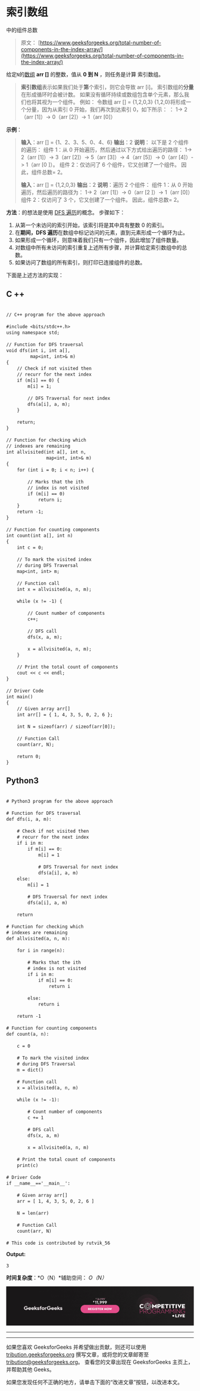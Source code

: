 # 索引数组

中的组件总数

> 原文： [https://www.geeksforgeeks.org/total-number-of-components-in-the-index-array/](https://www.geeksforgeeks.org/total-number-of-components-in-the-index-array/)

给定`N`的[数组](https://www.geeksforgeeks.org/introduction-to-arrays/) **arr []** 的整数，值从 **0 到 N** ，则任务是计算 索引数组。

> **索引数组**表示如果我们处于**第**个索引，则它会导致 arr [i]。
> 索引数组的**分量**在形成循环时会被计数。 如果没有循环持续或数组包含单个元素，那么我们也将其视为一个组件。
> 例如：
> 令数组 arr [] = {1,2,0,3}
> {1,2,0}将形成一个分量，因为从索引 0 开始，我们再次到达索引 0，如下所示： ：
> 1-> 2（arr [1]）-> 0（arr [2]）-> 1（arr [0]）

**示例**：

> **输入**：arr [] = {1、2、3、5、0、4、6}
> **输出**：2
> **说明**：
> 以下是 2 个组件的遍历：
> 组件 1：从 0 开始遍历，然后通过以下方式给出遍历的路径：
> 1-> 2（arr [1]）-> 3（arr [2]）-> 5（arr [3]）-> 4（arr [5]）-> 0（arr [4]）-> 1（arr [0 ]）。
> 组件 2：仅访问了 6 个组件，它又创建了一个组件。
> 因此，组件总数= 2。
> 
> **输入**：arr [] = {1,2,0,3}
> **输出**：2
> **说明**：遍历 2 个组件：
> 组件 1：从 0 开始遍历，然后遍历的路径为：
> 1-> 2（arr [1]）-> 0（arr [2 ]）-> 1（arr [0]）
> 组件 2：仅访问了 3 个，它又创建了一个组件。
> 因此，组件总数= 2。

**方法**：的想法是使用 [DFS 遍历](https://www.geeksforgeeks.org/depth-first-search-or-dfs-for-a-graph/)的概念。 步骤如下：

1.  从第一个未访问的索引开始，该索引将是其中具有整数 0 的索引。
2.  在**期间，DFS 遍历**在数组中标记访问的元素，直到元素形成一个循环为止。
3.  如果形成一个循环，则意味着我们只有一个组件，因此增加了组件数量。
4.  对数组中所有未访问的索引重复上述所有步骤，并计算给定索引数组中的总数。
5.  如果访问了数组的所有索引，则打印已连接组件的总数。

下面是上述方法的实现：

## C ++

```

// C++ program for the above approach

#include <bits/stdc++.h>
using namespace std;

// Function for DFS traversal
void dfs(int i, int a[],
         map<int, int>& m)
{
    // Check if not visited then
    // recurr for the next index
    if (m[i] == 0) {
        m[i] = 1;

        // DFS Traversal for next index
        dfs(a[i], a, m);
    }

    return;
}

// Function for checking which
// indexes are remaining
int allvisited(int a[], int n,
               map<int, int>& m)
{
    for (int i = 0; i < n; i++) {

        // Marks that the ith
        // index is not visited
        if (m[i] == 0)
            return i;
    }
    return -1;
}

// Function for counting components
int count(int a[], int n)
{
    int c = 0;

    // To mark the visited index
    // during DFS Traversal
    map<int, int> m;

    // Function call
    int x = allvisited(a, n, m);

    while (x != -1) {

        // Count number of components
        c++;

        // DFS call
        dfs(x, a, m);

        x = allvisited(a, n, m);
    }

    // Print the total count of components
    cout << c << endl;
}

// Driver Code
int main()
{
    // Given array arr[]
    int arr[] = { 1, 4, 3, 5, 0, 2, 6 };

    int N = sizeof(arr) / sizeof(arr[0]);

    // Function Call
    count(arr, N);

    return 0;
}

```

## Python3

```

# Python3 program for the above approach

# Function for DFS traversal
def dfs(i, a, m):

    # Check if not visited then
    # recurr for the next index
    if i in m:
        if m[i] == 0:
            m[i] = 1

            # DFS Traversal for next index
            dfs(a[i], a, m)
    else:
        m[i] = 1

        # DFS Traversal for next index
        dfs(a[i], a, m)

    return

# Function for checking which
# indexes are remaining
def allvisited(a, n, m):

    for i in range(n):

        # Marks that the ith
        # index is not visited
        if i in m:
            if m[i] == 0:
                return i

        else:
            return i

    return -1

# Function for counting components
def count(a, n):

    c = 0

    # To mark the visited index
    # during DFS Traversal
    m = dict()

    # Function call
    x = allvisited(a, n, m)

    while (x != -1):

        # Count number of components
        c += 1

        # DFS call
        dfs(x, a, m)

        x = allvisited(a, n, m)

    # Print the total count of components
    print(c)

# Driver Code
if __name__=='__main__':

    # Given array arr[]
    arr = [ 1, 4, 3, 5, 0, 2, 6 ]

    N = len(arr)

    # Function Call
    count(arr, N)

# This code is contributed by rutvik_56

```

**Output:** 

```
3

```

**时间复杂度**：*O（N）*辅助空间： *O（N）*

[![competitive-programming-img](img/5211864e7e7a28eeeb039fa5d6073a24.png)](https://practice.geeksforgeeks.org/courses/competitive-programming-live?utm_source=geeksforgeeks&utm_medium=article&utm_campaign=gfg_article_cp)

* * *

* * *

如果您喜欢 GeeksforGeeks 并希望做出贡献，则还可以使用 [tribution.geeksforgeeks.org](https://contribute.geeksforgeeks.org/) 撰写文章，或将您的文章邮寄至 tribution@geeksforgeeks.org。 查看您的文章出现在 GeeksforGeeks 主页上，并帮助其他 Geeks。

如果您发现任何不正确的地方，请单击下面的“改进文章”按钮，以改进本文。